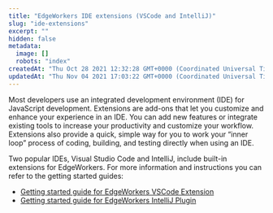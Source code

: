 ```yaml
---
title: "EdgeWorkers IDE extensions (VSCode and IntelliJ)"
slug: "ide-extensions"
excerpt: ""
hidden: false
metadata: 
  image: []
  robots: "index"
createdAt: "Thu Oct 28 2021 12:32:28 GMT+0000 (Coordinated Universal Time)"
updatedAt: "Thu Nov 04 2021 17:03:22 GMT+0000 (Coordinated Universal Time)"
---
```

Most developers use an integrated development environment (IDE) for JavaScript development. Extensions are add-ons that let you customize and enhance your experience in an IDE. You can add new features or integrate existing tools to increase your productivity and customize your workflow. Extensions also provide a quick, simple way for you to work your “inner loop” process of coding, building, and testing directly when using an IDE.

Two popular IDEs, Visual Studio Code and IntelliJ, include built-in extensions for EdgeWorkers. For more information and instructions you can refer to the getting started guides:

- [Getting started guide for EdgeWorkers VSCode Extension](https://github.com/akamai/edgeworkers-vscode) 
- [Getting started guide for EdgeWorkers IntelliJ Plugin](https://github.com/akamai/edgeworkers-intellij)
